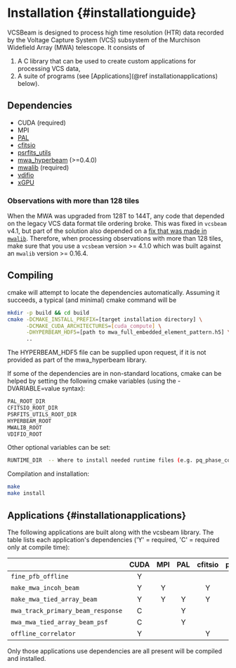 # Installation {#installationguide}

VCSBeam is designed to process high time resolution (HTR) data recorded by the Voltage Capture System (VCS) subsystem of the Murchison Widefield Array (MWA) telescope.
It consists of

 1. A C library that can be used to create custom applications for processing VCS data,
 2. A suite of programs (see [Applications](@ref installationapplications) below).

## Dependencies

 - CUDA (required)
 - MPI
 - [PAL](https://github.com/Starlink/pal)
 - [cfitsio](https://heasarc.gsfc.nasa.gov/fitsio/)
 - [psrfits\_utils](https://github.com/demorest/psrfits_utils)
 - [mwa\_hyperbeam](https://github.com/mwatelescope/mwa_hyperbeam) (>=0.4.0)
 - [mwalib](https://github.com/MWATelescope/mwalib) (required)
 - [vdifio](https://github.com/demorest/vdifio)
 - [xGPU](https://github.com/GPU-correlators/xGPU)

### Observations with more than 128 tiles

When the MWA was upgraded from 128T to 144T, any code that depended on the legacy VCS data format tile ordering broke.
This was fixed in `vcsbeam` v4.1, but part of the solution also depended on a [fix that was made in `mwalib`](https://github.com/MWATelescope/mwalib/issues/58#event-9547619338).
Therefore, when processing observations with more than 128 tiles, make sure that you use a `vcsbeam` version >= 4.1.0 which was built against an `mwalib` version >= 0.16.4.

## Compiling

cmake will attempt to locate the dependencies automatically. Assuming it succeeds, a typical (and minimal) cmake command will be

```bash
mkdir -p build && cd build
cmake -DCMAKE_INSTALL_PREFIX=[target installation directory] \
      -DCMAKE_CUDA_ARCHITECTURES=[cuda_compute] \
      -DHYPERBEAM_HDF5=[path to mwa_full_embedded_element_pattern.h5] \
      ..
```

The HYPERBEAM\_HDF5 file can be supplied upon request, if it is not provided as part of the mwa\_hyperbeam library.

If some of the dependencies are in non-standard locations, cmake can be helped by setting the following cmake variables (using the -DVARIABLE=value syntax):
```bash
PAL_ROOT_DIR
CFITSIO_ROOT_DIR
PSRFITS_UTILS_ROOT_DIR
HYPERBEAM_ROOT
MWALIB_ROOT
VDIFIO_ROOT
```

Other optional variables can be set:
```bash
RUNTIME_DIR  -- Where to install needed runtime files (e.g. pq_phase_correction.txt)
```

Compilation and installation:
```bash
make
make install
```

## Applications {#installationapplications}

The following applications are built along with the vcsbeam library. The table lists each application's dependencies ('Y' = required, 'C' = required only at compile time):

|                                   | CUDA | MPI | PAL | cfitsio | psrfits\_utils | mwa\_hyperbeam | mwalib | vdifio | xGPU |
|-----------------------------------|:----:|:---:|:---:|:-------:|:--------------:|:--------------:|:------:|:------:|:----:|
| `fine_pfb_offline`                |   Y  |     |     |         |                |                |    Y   |        |      |
| `make_mwa_incoh_beam`             |   Y  |  Y  |     |    Y    |        Y       |                |    Y   |        |      |
| `make_mwa_tied_array_beam`        |   Y  |  Y  |  Y  |    Y    |        Y       |        Y       |    Y   |    Y   |      |
| `mwa_track_primary_beam_response` |   C  |     |  Y  |         |                |        Y       |    Y   |        |      |
| `mwa_mwa_tied_array_beam_psf`     |   C  |     |  Y  |         |                |        Y       |    Y   |        |      |
| `offline_correlator`              |   Y  |     |     |    Y    |                |                |    C   |        |   Y  |

Only those applications use dependencies are all present will be compiled and installed.

